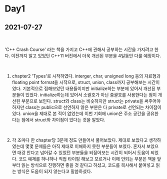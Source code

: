 # Day1
## 2021-07-27

<br>

'C++ Crash Course' 라는 책을 가지고 C++에 관해서 공부하는 시간을 가지려고 한다.
이전까지 알고 있었던 C++11 버전에서 더욱 개선된 부분을 4일동안 다룰 예정이다.

<br>

1. chapter2 'Types'로 시작하였다. interger, char, unsigned long 등의 자료형과 floating point format을 시작으로, struct, union, class까지 공부해보는 시간이었다. 기본적으로 접해보았던 내용들이지만 initialize하는 부분에 있어서 개선된 부분들이 있었다. initialize하는데 있어서 소괄호가 아닌 중괄호를 사용한다는 점이 개선된 부분으로 보인다. struct와 class는 비슷하지만 struct는 private을 써주어야하지만 class는 public으로 선언하지 않은 부분은 다 private로 선언되는 차이점이 있다. union을 제대로 본 적이 없었는데 이번 기회에 union은 주소 공간을 공유한다는 점에서 struct와 차이점이 있다는 것을 알았다.

<br>

2. 각 조마다 한 chapter당 3문제 정도 만들어서 풀어보았다. 제대로 보았다고 생각하였는데 몇몇 문제들은 아직 제대로 이해하지 못한 부분들이 보였다. 혼자서 보았으면 대강 안다고 넘어갈 수 있었던 부분들을 되짚어보는 시간이 되어서 도움이 되었다. 코드 예제를 하나하나 직접 타이핑 해보고 모르거나 이해 안되는 부분은 책을 앞부터 읽는 방식으로 진행하면 좋을 것 같다고 하셨고, 코드를 복사해서 붙여넣고 읽는 방식은 도움이 되지 않는다고 말씀하셨다. 